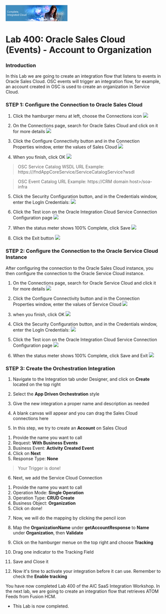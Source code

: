 <img class="float-right" src="images/j2c-logo.png" width="200">

# Lab 400: Oracle Sales Cloud (Events) - Account to Organization 

### Introduction

In this Lab we are going to create an integration flow that listens to events in Oracle Sales Cloud. OSC events will trigger an integration flow, for example, an account created in OSC is used to create an organization in Service Cloud. 

### STEP 1: Configure the Connection to Oracle Sales Cloud 

1. Click the hamburger menu at left, choose the Connections icon
 ![](images/5.png)
 
2. On the Connections page, search for Oracle Sales Cloud and click on it for more details
 ![](images/9xx.png)

3. Click the Configure Connectivity button and in the Connection Properties window, enter the values of Sales Cloud
 ![](images/12.1.png)

4. When you finish, click OK
 ![](images/12.png)

> OSC Service Catalog WSDL URL Example: https://<common domain host>/fndAppCoreService/ServiceCatalogService?wsdl

> OSC Event Catalog URL Example: https://CRM domain host>/soa-infra

5. Click the Security Configuration button, and in the Credentials window, enter the LogIn Credentials:
 ![](images/10.png)
 
6. Click the Test icon on the Oracle Integration Cloud Service Connection Configuration page
 ![](images/13.png)

7. When the status meter shows 100% Complete, click Save
 ![](images/14.png)
 
8. Click the Exit button
 ![](images/16.png)

### STEP 2: Configure the Connection to the Oracle Service Cloud Instance

After configuring the connection to the Oracle Sales Cloud instance, you then configure the connection to the Oracle Service Cloud instance.

1. On the Connections page, search for Oracle Service Cloud and click it for more details
![](images/18.png)

2. Click the Configure Connectivity button and in the Connection Properties window, enter the values of Service Cloud
![](images/19.png)
3. when you finish, click OK
![](images/20.png)

4. Click the Security Configuration button, and in the Credentials window, enter the LogIn Credentials:
![](images/21.png)

5. Click the Test icon on the Oracle Integration Cloud Service Connection Configuration page
![](images/22.png)

6. When the status meter shows 100% Complete, click Save and Exit
![](images/27.png)

### STEP 3: Create the Orchestration Integration

1. Navigate to the Integration tab under Designer, and click on **Create** located on the top right

2. Select the **App Driven Orchestration** style 

3. Give the new integration a proper name and description as needed

4. A blank canvas will appear and you can drag the Sales Cloud connections here

5. In this step, we try to create an **Account** on Sales Cloud 
1) Provide the name you want to call 
2) Request: **With Business Events**
3) Business Event: **Activity Created Event**
4) Click on **Next**
5) Response Type: **None**

> Your Trigger is done!

6. Next, we add the Service Cloud Connection 
1) Provide the name you want to call
2) Operation Mode: **Single Operation**
3) Operation Type: **CRUD  Create**
4) Business Object: **Organization**
5) Click on done!

7. Now, we will do the mapping by clicking the pencil icon

8. Map the **OrganizationName** under **getAccountResponse** to **Name** under **Organization**, then **Validate**

9. Click on the hamburger menue on the top right and choose **Tracking**

10. Drag one indicator to the Tracking Field

11. Save and Close it

12. Now it's time to activate your integration before it can use. Remember to check the **Enable tracking**



   



You have now completed Lab 400 of the AIC SaaS Integration Workshop. In the next lab, we are going to create an integration flow that retrieves ATOM Feeds from Fusion HCM.

- This Lab is now completed.
